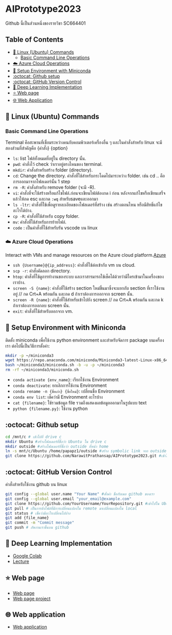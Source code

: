 # AIPrototype2023
Github นี้เป็นส่วนหนึ่งของรายวิขา SC664401


## Table of Contents
- [:penguin: Linux (Ubuntu) Commands](#penguin-linux-ubuntu-commands)
  - [Basic Command Line Operations](#basic-command-line-operations)
- [:cloud: Azure Cloud Operations](#cloud-azure-cloud-operations)
- [:snake: Setup Environment with Miniconda](#snake-setup-environment-with-miniconda)
- [:octocat: Github setup](#octocat-github-setup)
- [:octocat: GitHub Version Control](#octocat-github-version-control)
- [:brain: Deep Learning Implementation](#brain-deep-learning-implementation)
- [⭐ Web page](#-web-page)
- [:globe_with_meridians: Web Application](#globe_with_meridians-web-application)

## :penguin: Linux (Ubuntu) Commands
### Basic Command Line Operations
Terminal คือสะพานที่เชื่อมระหว่างคนกับคอมพิวเตอร์เครื่องอื่น ๆ และในคำสั่งสำหรับ linux จะมีสองส่วนที่สำคัญคือ {คำสั่ง} {option}

- `ls`: list ไฟล์ทั้งหมดที่อยู่ใน directory นั้น.
- `pwd`: คำสั่งไว้ check ว่าเราอยู่ตรงไหนของ terminal.
- `mkdir`: คำสั่งสำหรับสร้าง folder (directory).
- `cd`: Change the directory. คำสั่งที่ใช้สำหรับกระโดดไปมาระหว่าง folder. เช่น cd .. คือการออกมาจากโฟลเดอร์นั้น 1 step
- `rm -R`: คำสั่งสำหรับ remove folder (จะมี -R).
- `vi`: คำสั่งที่จะใช้สร้างหรือแก้ไขไฟล์.ก่อนจะเขียนไฟล์ต้องกด i ก่อน หลังจากแก้ไขหรือเขียนเสร็จแล้วให้กด esc และกด `:wq` สำหรับsaveและออกมา
- `ls -ltr`: คำสั่งที่ใช้เพื่อดูรายละเอียดของโฟลเดอร์ที่สร้าง เช่น สร้างตอนไหน หรือมีสิทธิ์แก้ไขอะไรได้บ้าง.
- `cp -R`: คำสั่งที่ใช้สำหรับ copy folder.
- `mv`: คำสั่งที่ใช้สำหรับการย้ายไฟล์.
- `code` : เป็นคำสั่งที่ใช้สำหรับรัน vscode บน linux

### :cloud: Azure Cloud Operations
Interact with VMs and manage resources on the Azure cloud platform.[Azure](https://portal.azure.com/#home)

- `ssh {Username}@{ip_address}`: คำสั่งที่ใช้ต่อเข้ากับ vm บน cloud.
- `scp -r`: คำสั่งคัดลอก directory.
- `htop`: คำสั่งที่ใช้ดูการทำงานของระบบ และเราสารมารถใช้เช็คได้ด้วยว่ามีใครเข้ามาในเครื่องของเราบ้าง.
- `screen -S {name}`: คำสั่งที่ใช้สร้าง section ใหม่ขึ้นมาซึ่งจะแยกกับ section ที่เราใช้งานอยู่ // กด Crt+A พร้อมกัน และกด d ถ้าเราต้องการออกจาก screen นั้น.
- `screen -R {name}`: คำสั่งที่ใช้สำหรับเข้าไปยัง screen // กด Crt+A พร้อมกัน และกด k ถ้าเราต้องการออกลบ screen นั้น.
- `exit`: คำสั่งที่ใช้สำหรับออกจาก vm.

## :snake: Setup Environment with Miniconda

ติดตั้ง miniconda เพื่อใช้งาน python environment และสำหรับจัดการ package บนเครื่องเรา 
ต่อไปนี้เป็นวิธีการตั้งค่า:

```bash
mkdir -p ~/miniconda3
wget https://repo.anaconda.com/miniconda/Miniconda3-latest-Linux-x86_64.sh -O ~/miniconda3/miniconda.sh
bash ~/miniconda3/miniconda.sh -b -u -p ~/miniconda3
rm -rf ~/miniconda3/miniconda.sh
```
- `conda activate {env_name}`: เรียกใช้งาน Environment
- `conda deactivate`: ยกเลิกการใช้งาน Environment
- `conda rename -n {ชื่อเก่า} {ชื่อใหม่}`: เปลี่ยนชื่อ Environment
- `conda env list`: เช็คว่ามี Environment อะไรบ้าง
- `cat {filename}`: ใช้รวมข้อมูล file รวมถึงแสดงผลข้อมูลออกมาในรูปแบบ text
- `python {filename.py}`: ใช้งาน python

## :octocat: Github setup
```bash
cd /mnt/c # เข้าไปที่ drive c
mkdir Ubuntu #สร้างโฟลเดอร์ที่ชื่อว่า Ubuntu ใน drive c
mkdir outside #สร้างโฟลเดอร์ที่ชื่อว่า outside ที่หน้า home
ln -s mnt/c/Ubuntu /home/papapz1/outside #สร้าง symbolic link จาก outside ไป Ubuntu
git clone https://github.com/NarawitPrathansap/AIPrototype2023.git #เข้าไปใน Ubuntu แล้วโคลน github เราลงไป
```
## :octocat: GitHub Version Control
คำสั่งสำหรับใช้งาน github บน linux
```bash
git config --global user.name "Your Name" #ตั้งค่า ชื่อกับเมล github ของเรา
git config --global user.email "your_email@example.com"
git clone https://github.com/YourUsername/YourRepository.git #เข้าไปใน Ubuntu แล้วโคลน github เราลงไป
git pull # เป็นการดึงไฟล์ที่มีการเปลี่ยนแปลงใน remote มาเปลี่ยนแปลงใน local
git status # เช็คว่ามีอะไรเปลี่ยนไปบ้าง
git add {file_name} 
git commit -m "Commit message"
git push # อัพงานเราขึ้นบน github
```
## :brain: Deep Learning Implementation
- [Google Colab](https://colab.research.google.com/drive/1W0q05xSQ608i3sQaBwoY4vZvV_zOXXTK)
- [Lecture](https://github.com/NarawitPrathansap/AIPrototype2023/blob/main/Lecturedeeplr.pdf)
## ⭐ Web page
- [Web page](https://narawitprathansap.github.io/Test_webpage/)
- [Web page project]()
## :globe_with_meridians: Web application
- [Web application]()
